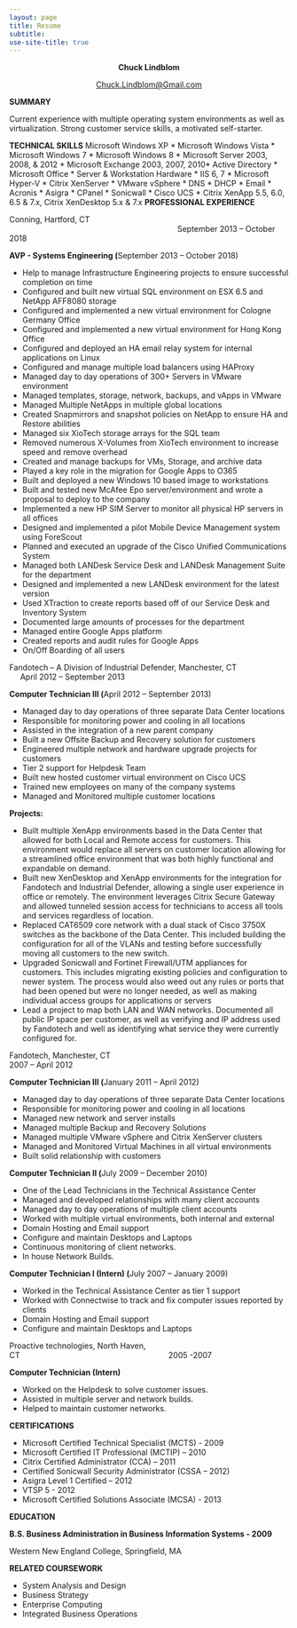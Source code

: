 ```yaml
---
layout: page
title: Resume
subtitle: 
use-site-title: true
---
```


<p style="text-align: center;"><strong>Chuck Lindblom</strong></p>
<p style="text-align: center;"><a href="mailto:Chuck.Lindblom@Gmail.com">Chuck.Lindblom@Gmail.com</a></p>
<strong>SUMMARY</strong>

Current experience with multiple operating system environments as well as virtualization. Strong customer service skills, a motivated self-starter.

<strong>TECHNICAL SKILLS</strong>
Microsoft Windows XP * Microsoft Windows Vista * Microsoft Windows 7 * Microsoft Windows 8 * Microsoft Server 2003, 2008, &amp; 2012 * Microsoft Exchange 2003, 2007, 2010* Active Directory * Microsoft Office * Server &amp; Workstation Hardware * IIS 6, 7 * Microsoft Hyper-V * Citrix XenServer * VMware vSphere * DNS * DHCP * Email * Acronis * Asigra * CPanel * Sonicwall * Cisco UCS * Citrix XenApp 5.5, 6.0, 6.5 &amp; 7.x, Citrix XenDesktop 5.x &amp; 7.x
<strong>PROFESSIONAL EXPERIENCE</strong>

Conning, Hartford, CT                                                                               September 2013 – October 2018

<strong>AVP - Systems Engineering (</strong>September 2013 – October 2018)
<ul>
 <li>Help to manage Infrastructure Engineering projects to ensure successful completion on time</li>
 <li>Configured and built new virtual SQL environment on ESX 6.5 and NetApp AFF8080 storage</li>
 <li>Configured and implemented a new virtual environment for Cologne Germany Office</li>
 <li>Configured and implemented a new virtual environment for Hong Kong Office</li>
 <li>Configured and deployed an HA email relay system for internal applications on Linux</li>
 <li>Configured and manage multiple load balancers using HAProxy</li>
 <li>Managed day to day operations of 300+ Servers in VMware environment</li>
 <li>Managed templates, storage, network, backups, and vApps in VMware</li>
 <li>Managed Multiple NetApps in multiple global locations</li>
 <li>Created Snapmirrors and snapshot policies on NetApp to ensure HA and Restore abilities</li>
 <li>Managed six XioTech storage arrays for the SQL team</li>
 <li>Removed numerous X-Volumes from XioTech environment to increase speed and remove overhead</li>
 <li>Created and manage backups for VMs, Storage, and archive data</li>
 <li>Played a key role in the migration for Google Apps to O365</li>
 <li>Built and deployed a new Windows 10 based image to workstations</li>
 <li>Built and tested new McAfee Epo server/environment and wrote a proposal to deploy to the company</li>
 <li>Implemented a new HP SIM Server to monitor all physical HP servers in all offices</li>
 <li>Designed and implemented a pilot Mobile Device Management system using ForeScout</li>
 <li>Planned and executed an upgrade of the Cisco Unified Communications System</li>
 <li>Managed both LANDesk Service Desk and LANDesk Management Suite for the department</li>
 <li>Designed and implemented a new LANDesk environment for the latest version</li>
 <li>Used XTraction to create reports based off of our Service Desk and Inventory System</li>
 <li>Documented large amounts of processes for the department</li>
 <li>Managed entire Google Apps platform</li>
 <li>Created reports and audit rules for Google Apps</li>
 <li>On/Off Boarding of all users</li>
</ul>

Fandotech – A Division of Industrial Defender, Manchester, CT                 April 2012 – September 2013

<strong>Computer Technician III (</strong>April 2012 – September 2013)
<ul>
 	<li>Managed day to day operations of three separate Data Center locations</li>
 	<li>Responsible for monitoring power and cooling in all locations</li>
 	<li>Assisted in the integration of a new parent company</li>
 	<li>Built a new Offsite Backup and Recovery solution for customers</li>
 	<li>Engineered multiple network and hardware upgrade projects for customers</li>
 	<li>Tier 2 support for Helpdesk Team</li>
 	<li>Built new hosted customer virtual environment on Cisco UCS</li>
 	<li>Trained new employees on many of the company systems</li>
 	<li>Managed and Monitored multiple customer locations</li>
</ul>

<strong>Projects:</strong>
<ul>
 	<li>Built multiple XenApp environments based in the Data Center that allowed for both Local and Remote access for customers. This environment would replace all servers on customer location allowing for a streamlined office environment that was both highly functional and expandable on demand.</li>
 	<li>Built new XenDesktop and XenApp environments for the integration for Fandotech and Industrial Defender, allowing a single user experience in office or remotely. The environment leverages Citrix Secure Gateway and allowed tunneled session access for technicians to access all tools and services regardless of location.</li>
 	<li>Replaced CAT6509 core network with a dual stack of Cisco 3750X switches as the backbone of the Data Center. This included building the configuration for all of the VLANs and testing before successfully moving all customers to the new switch.</li>
 	<li>Upgraded Sonicwall and Fortinet Firewall/UTM appliances for customers. This includes migrating existing policies and configuration to newer system. The process would also weed out any rules or ports that had been opened but were no longer needed, as well as making individual access groups for applications or servers</li>
 	<li>Lead a project to map both LAN and WAN networks. Documented all public IP space per customer, as well as verifying and IP address used by Fandotech and well as identifying what service they were currently configured for.</li>
</ul>

Fandotech, Manchester, CT                                                                                  2007 – April 2012

<strong>Computer Technician III (</strong>January 2011 – April 2012)
<ul>
 	<li>Managed day to day operations of three separate Data Center locations</li>
 	<li>Responsible for monitoring power and cooling in all locations</li>
 	<li>Managed new network and server installs</li>
 	<li>Managed multiple Backup and Recovery Solutions</li>
 	<li>Managed multiple VMware vSphere and Citrix XenServer clusters</li>
 	<li>Managed and Monitored Virtual Machines in all virtual environments</li>
 	<li>Built solid relationship with customers</li>
</ul>

<strong>Computer Technician II (</strong>July 2009 – December 2010)
<ul>
 	<li>One of the Lead Technicians in the Technical Assistance Center</li>
 	<li>Managed and developed relationships with many client accounts</li>
 	<li>Managed day to day operations of multiple client accounts</li>
 	<li>Worked with multiple virtual environments, both internal and external</li>
 	<li>Domain Hosting and Email support</li>
 	<li>Configure and maintain Desktops and Laptops</li>
 	<li>Continuous monitoring of client networks.</li>
 	<li>In house Network Builds.</li>
</ul>

<strong>Computer Technician I (Intern) (</strong>July 2007 – January 2009)
<ul>
 	<li>Worked in the Technical Assistance Center as tier 1 support</li>
 	<li>Worked with Connectwise to track and fix computer issues reported by clients</li>
 	<li>Domain Hosting and Email support</li>
 	<li>Configure and maintain Desktops and Laptops</li>
</ul>

Proactive technologies, North Haven, CT                                                                    2005 -2007

<strong>Computer Technician (Intern)</strong>
<ul>
 	<li>Worked on the Helpdesk to solve customer issues.</li>
 	<li>Assisted in multiple server and network builds.</li>
 	<li>Helped to maintain customer networks.</li>
</ul>

<strong>CERTIFICATIONS</strong>
<ul>
 	<li>Microsoft Certified Technical Specialist (MCTS) - 2009</li>
 	<li>Microsoft Certified IT Professional (MCTIP) – 2010</li>
 	<li>Citrix Certified Administrator (CCA) – 2011</li>
 	<li>Certified Sonicwall Security Administrator (CSSA – 2012)</li>
 	<li>Asigra Level 1 Certified – 2012</li>
 	<li>VTSP 5 - 2012</li>
 	<li>Microsoft Certified Solutions Associate (MCSA) - 2013</li>
</ul>

<strong>EDUCATION</strong>

<strong>B.S. Business Administration in Business Information Systems - 2009</strong>

Western New England College, Springfield, MA

<strong>RELATED COURSEWORK</strong>

<ul>
 	<li>System Analysis and Design</li>
 	<li>Business Strategy</li>
 	<li>Enterprise Computing</li>
 	<li>Integrated Business Operations</li>
</ul>
